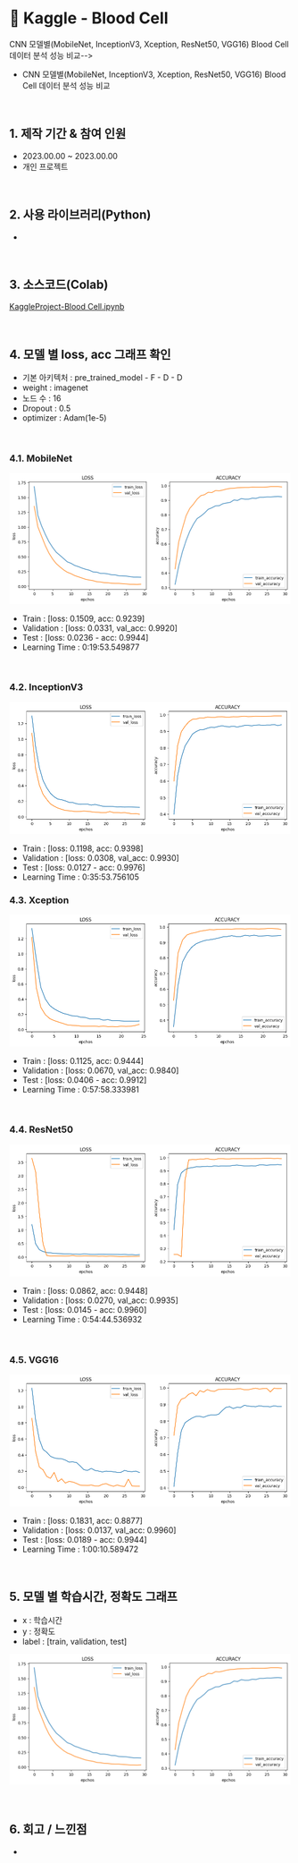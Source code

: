 # :pushpin: Kaggle - Blood Cell
<!-->CNN 모델별(MobileNet, InceptionV3, Xception, ResNet50, VGG16) Blood Cell 데이터 분석 성능 비교-->
- CNN 모델별(MobileNet, InceptionV3, Xception, ResNet50, VGG16) Blood Cell 데이터 분석 성능 비교

</br>

## 1. 제작 기간 & 참여 인원
- 2023.00.00 ~ 2023.00.00
- 개인 프로젝트

</br>

## 2. 사용 라이브러리(Python)
  - 

</br>

## 3. 소스코드(Colab)
[KaggleProject-Blood Cell.ipynb](https://colab.research.google.com/drive/18BXx_fb77k9KbYsv_bVidVf9FhbqK2KA#scrollTo=f2XiUpwDXhNq)
<!--![](https://zuminternet.github.io/images/portal/post/2019-04-22-ZUM-Pilot-integer/final_erd.png)-->

</br>

## 4. 모델 별 loss, acc 그래프 확인
- 기본 아키텍처 : pre_trained_model - F - D - D
- weight : imagenet
- 노드 수 : 16
- Dropout : 0.5
- optimizer : Adam(1e-5)

</br>

### 4.1. MobileNet
![](./graph/MobileNet_loss_acc_graph.png)
- Train : [loss: 0.1509, acc: 0.9239]
- Validation : [loss: 0.0331, val_acc: 0.9920]
- Test : [loss: 0.0236 - acc: 0.9944]
- Learning Time :  0:19:53.549877

</br>

### 4.2. InceptionV3
![](./graph/InceptionV3_loss_acc_graph.png)
- Train : [loss: 0.1198, acc: 0.9398]
- Validation : [loss: 0.0308, val_acc: 0.9930]
- Test : [loss: 0.0127 - acc: 0.9976]
- Learning Time :  0:35:53.756105

### 4.3. Xception
![](./graph/Xception_loss_acc_graph.png)
- Train : [loss: 0.1125, acc: 0.9444]
- Validation : [loss: 0.0670, val_acc: 0.9840]
- Test : [loss: 0.0406 - acc: 0.9912]
- Learning Time :  0:57:58.333981

</br>

### 4.4. ResNet50
![](./graph/ResNet50_loss_acc_graph.png)
- Train : [loss: 0.0862, acc: 0.9448]
- Validation : [loss: 0.0270, val_acc: 0.9935]
- Test : [loss: 0.0145 - acc: 0.9960]
- Learning Time :  0:54:44.536932

</br>

### 4.5. VGG16
![](./graph/VGG16_loss_acc_graph.png)
- Train : [loss: 0.1831, acc: 0.8877]
- Validation : [loss: 0.0137, val_acc: 0.9960]
- Test : [loss: 0.0189 - acc: 0.9944]
- Learning Time :  1:00:10.589472

</br>

## 5. 모델 별 학습시간, 정확도 그래프
- x : 학습시간
- y : 정확도
- label : [train, validation, test]

![](./graph/MobileNet_loss_acc_graph.png)

</br>

## 6. 회고 / 느낀점
-

</br>
